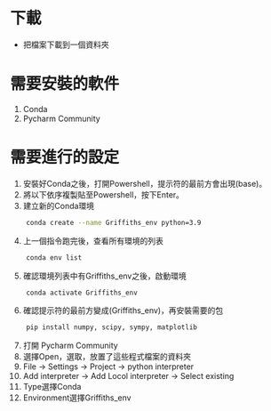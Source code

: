 # 下載
- 把檔案下載到一個資料夾

# 需要安裝的軟件
1. Conda
2. Pycharm Community

# 需要進行的設定
1. 安裝好Conda之後，打開Powershell，提示符的最前方會出現(base)。
2. 將以下依序複製貼至Powershell，按下Enter。
3. 建立新的Conda環境
```bash
    conda create --name Griffiths_env python=3.9
``` 
4. 上一個指令跑完後，查看所有環境的列表
```bash
    conda env list
```
5. 確認環境列表中有Griffiths_env之後，啟動環境
```bash
    conda activate Griffiths_env
```
6. 確認提示符的最前方變成(Griffiths_env)，再安裝需要的包
```bash
    pip install numpy, scipy, sympy, matplotlib
```
7. 打開 Pycharm Community
8. 選擇Open，選取，放置了這些程式檔案的資料夾
9. File -> Settings -> Project -> python interpreter
10. Add interpreter -> Add Locol interpreter -> Select existing
11. Type選擇Conda
12. Environment選擇Griffiths_env
